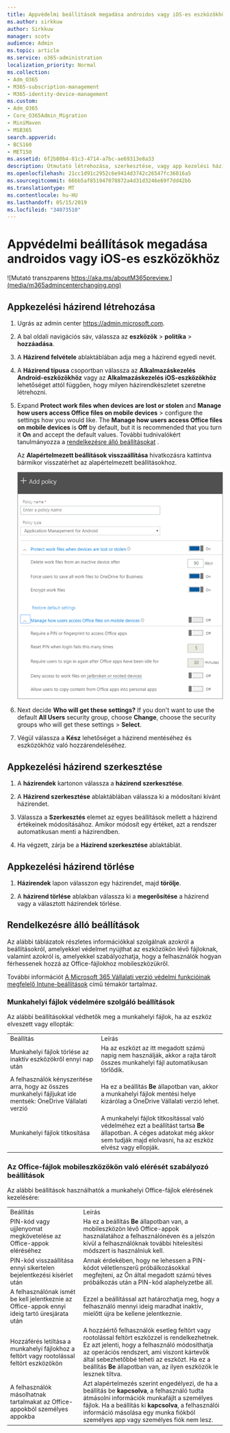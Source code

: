```yaml
---
title: Appvédelmi beállítások megadása androidos vagy iOS-es eszközökhöz
ms.author: sirkkuw
author: Sirkkuw
manager: scotv
audience: Admin
ms.topic: article
ms.service: o365-administration
localization_priority: Normal
ms.collection:
- Adm_O365
- M365-subscription-management
- M365-identity-device-management
ms.custom:
- Adm_O365
- Core_O365Admin_Migration
- MiniMaven
- MSB365
search.appverid:
- BCS160
- MET150
ms.assetid: 6f2b80b4-81c3-4714-a7bc-ae69313e8a33
description: Útmutató létrehozása, szerkesztése, vagy app kezelési házirend törlése és Android vagy iOS eszközökön Munkafájlok védelme.
ms.openlocfilehash: 21cc1d91c2952c6e9414d3742c26547fc36016a5
ms.sourcegitcommit: 66bb5af851947078872a4d31d3246e69f7dd42bb
ms.translationtype: MT
ms.contentlocale: hu-HU
ms.lasthandoff: 05/15/2019
ms.locfileid: "34073510"
---
```

# <a name="set-app-protection-settings-for-android-or-ios-devices"></a>Appvédelmi beállítások megadása androidos vagy iOS-es eszközökhöz

![Mutató transzparens https://aka.ms/aboutM365preview.](media/m365admincenterchanging.png)

## <a name="create-an-app-management-policy"></a>Appkezelési házirend létrehozása

1. Ugrás az admin center <a href="https://go.microsoft.com/fwlink/p/?linkid=837890" target="_blank">https://admin.microsoft.com</a>. 
    
2. A bal oldali navigációs sáv, válassza az **eszközök** \> **politika** \> **hozzáadása**.
  
3. A **Házirend felvétele** ablaktáblában adja meg a házirend egyedi nevét. 
    
4. A **Házirend típusa** csoportban válassza az **Alkalmazáskezelés Android-eszközökhöz** vagy az **Alkalmazáskezelés iOS-eszközökhöz** lehetőséget attól függően, hogy milyen házirendkészletet szeretne létrehozni. 
    
5. Expand **Protect work files when devices are lost or stolen** and **Manage how users access Office files on mobile devices** \> configure the settings how you would like. The **Manage how users access Office files on mobile devices** is **Off** by default, but it is recommended that you turn it **On** and accept the default values. További tudnivalókért tanulmányozza a [rendelkezésre álló beállításokat](#available-settings) . 
    
    Az **Alapértelmezett beállítások visszaállítása** hivatkozásra kattintva bármikor visszatérhet az alapértelmezett beállításokhoz. 
    
    ![Screenshot of Create a policy with Application management for Android selected](media/eabbe06d-ac0a-4f3a-8630-68c808b1e662.png)
  
6. Next decide **Who will get these settings?** If you don't want to use the default **All Users** security group, choose **Change**, choose the security groups who will get these settings \> **Select**.
    
7. Végül válassza a **Kész** lehetőséget a házirend mentéséhez és eszközökhöz való hozzárendeléséhez. 
    
## <a name="edit-an-app-management-policy"></a>Appkezelési házirend szerkesztése

1. A **házirendek** kartonon válassza a **házirend szerkesztése**.
    
2. A **Házirend szerkesztése** ablaktáblában válassza ki a módosítani kívánt házirendet. 
    
3. Válassza a **Szerkesztés** elemet az egyes beállítások mellett a házirend értékeinek módosításához. Amikor módosít egy értéket, azt a rendszer automatikusan menti a házirendben. 
    
4. Ha végzett, zárja be a **Házirend szerkesztése** ablaktáblát. 
    
## <a name="delete-an-app-management-policy"></a>Appkezelési házirend törlése

1. **Házirendek** lapon válasszon egy házirendet, majd **törölje**.
    
2. A **házirend törlése** ablakban válassza ki a **megerősítése** a házirend vagy a választott házirendek törlése. 
    
## <a name="available-settings"></a>Rendelkezésre álló beállítások

Az alábbi táblázatok részletes információkkal szolgálnak azokról a beállításokról, amelyekkel védelmet nyújthat az eszközökön lévő fájloknak, valamint azokról is, amelyekkel szabályozhatja, hogy a felhasználók hogyan férhessenek hozzá az Office-fájlokhoz mobileszközükről.
  
 További információt [A Microsoft 365 Vállalati verzió védelmi funkcióinak megfelelő Intune-beállítások](map-protection-features-to-intune-settings.md) című témakör tartalmaz. 
  
### <a name="settings-that-protect-work-files"></a>Munkahelyi fájlok védelmére szolgáló beállítások

Az alábbi beállításokkal védhetők meg a munkahelyi fájlok, ha az eszköz elveszett vagy ellopták:
  
|||
|:-----|:-----|
|Beállítás  <br/> |Leírás  <br/> |
|Munkahelyi fájlok törlése az inaktív eszközökről ennyi nap után  <br/> |Ha az eszközt az itt megadott számú napig nem használják, akkor a rajta tárolt összes munkahelyi fájl automatikusan törlődik.  <br/> |
|A felhasználók kényszerítése arra, hogy az összes munkahelyi fájljukat ide mentsék: OneDrive Vállalati verzió  <br/> |Ha ez a beállítás **Be** állapotban van, akkor a munkahelyi fájlok mentési helye kizárólag a OneDrive Vállalati verzió lehet.  <br/> |
|Munkahelyi fájlok titkosítása  <br/> |A munkahelyi fájlok titkosítással való védelméhez ezt a beállítást tartsa **Be** állapotban. A céges adatokat még akkor sem tudják majd elolvasni, ha az eszköz elvész vagy ellopják.  <br/> |
   
### <a name="settings-that-control-how-users-access-office-files-on-mobile-devices"></a>Az Office-fájlok mobileszközökön való elérését szabályozó beállítások

Az alábbi beállítások használhatók a munkahelyi Office-fájlok elérésének kezelésére:
  
|||
|:-----|:-----|
|Beállítás  <br/> |Leírás  <br/> |
|PIN-kód vagy ujjlenyomat megkövetelése az Office-appok eléréséhez  <br/> |Ha ez a beállítás **Be** állapotban van, a mobileszközön lévő Office-appok használatához a felhasználónéven és a jelszón kívül a felhasználóknak további hitelesítési módszert is használniuk kell.  <br/> |
|PIN-kód visszaállítása ennyi sikertelen bejelentkezési kísérlet után  <br/> |Annak érdekében, hogy ne lehessen a PIN-kódot véletlenszerű próbálkozásokkal megfejteni, az Ön által megadott számú téves próbálkozás után a PIN-kód alaphelyzetbe áll.  <br/> |
|A felhasználónak ismét be kell jelentkeznie az Office-appok ennyi ideig tartó üresjárata után  <br/> |Ezzel a beállítással azt határozhatja meg, hogy a felhasználó mennyi ideig maradhat inaktív, mielőtt újra be kellene jelentkeznie.  <br/> |
|Hozzáférés letiltása a munkahelyi fájlokhoz a feltört vagy rootolással feltört eszközökön  <br/> |A hozzáértő felhasználók esetleg feltört vagy rootolással feltört eszközzel is rendelkezhetnek. Ez azt jelenti, hogy a felhasználó módosíthatja az operációs rendszert, ami viszont kártevők által sebezhetőbbé teheti az eszközt. Ha ez a beállítás **Be** állapotban van, az ilyen eszközök le lesznek tiltva.  <br/> |
|A felhasználók másolhatnak tartalmakat az Office-appokból személyes appokba  <br/> |Azt alapértelmezés szerint engedélyezi, de ha a beállítás be **kapcsolva**, a felhasználó tudta átmásolni információk munkafájlt a személyes fájlok. Ha a beállítás ki **kapcsolva**, a felhasználói információ másolása egy munka fiókból személyes app vagy személyes fiók nem lesz.  <br/> |
   

  


